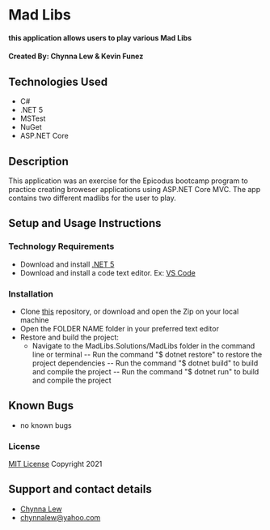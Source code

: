 # Mad Libs

#### this application allows users to play various Mad Libs

#### Created By: Chynna Lew & Kevin Funez

## Technologies Used

* C#
* .NET 5
* MSTest
* NuGet
* ASP.NET Core

## Description

This application was an exercise for the Epicodus bootcamp program to practice creating broweser applications using ASP.NET Core MVC. The app contains two different madlibs for the user to play.

## Setup and Usage Instructions

### Technology Requirements

* Download and install [.NET 5](https://dotnet.microsoft.com/download/dotnet/5.0)
* Download and install a code text editor. Ex: [VS Code](https://code.visualstudio.com/)

### Installation

* Clone [this](github.com/yourName/C-MadLibs) repository, or download and open the Zip on your local machine
* Open the FOLDER NAME folder in your preferred text editor
* Restore and build the project:
  - Navigate to the MadLibs.Solutions/MadLibs folder in the command line or terminal 
    -- Run the command "$ dotnet restore" to restore the project dependencies
    -- Run the command "$ dotnet build" to build and compile the project
    -- Run the command "$ dotnet run" to build and compile the project

## Known Bugs

* no known bugs

### License

[MIT License](https://opensource.org/licenses/MIT)
Copyright 2021

## Support and contact details

* [Chynna Lew](github.com/chynnalew) 
* <chynnalew@yahoo.com>
